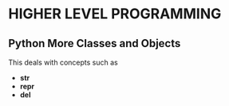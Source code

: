 # HIGHER LEVEL PROGRAMMING

## Python More Classes and Objects

This deals with concepts such as
- __str__
- __repr__
- __del__
